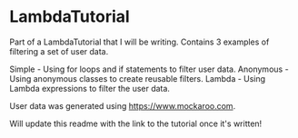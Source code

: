 # LambdaTutorial

Part of a LambdaTutorial that I will be writing. Contains 3 examples of filtering a set of user data.

Simple - Using for loops and if statements to filter user data.
Anonymous - Using anonymous classes to create reusable filters.
Lambda - Using Lambda expressions to filter the user data.

User data was generated using https://www.mockaroo.com.

Will update this readme with the link to the tutorial once it's written!
